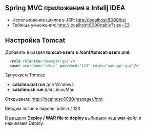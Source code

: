 Spring MVC приложения в Intellj IDEA
------------------------------------

* Использование циклов в JSP: <http://localhost:8080/list>
* Таблица умножения: <http://localhost:8080/table?size=22>
 
Настройка Tomcat
----------------

Добавить в раздел **tomcat-users** в **<tomcat>/conf/tomcat-users.xml**:

``` xml
  <role rolename="manager-gui"/>
  <user username="admin" password="123" roles="manager-gui"/> 
```

Запускаем Tomcat: 
* **catalina.bat run** для Windows 
* **catalina.sh run** для Linux/Mac

Открываем: <http://localhost:8080/manager/html>

Вводим логин и пароль: admin / 123

В разделе **Deploy / WAR file to deploy** выбираем наш **war**-файл и нажимаем Deploy.

